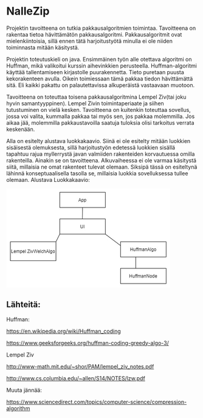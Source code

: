 # NalleZip

Projektin tavoitteena on tutkia pakkausalgoritmien toimintaa. Tavoitteena on rakentaa tietoa hävittämätön pakkausalgoritmi. Pakkausalgoritmit ovat mielenkiintoisia, sillä ennen tätä harjoitustyötä minulla ei ole niiden toiminnasta mitään käsitystä.

Projektin toteutuskieli on java. Ensimmäinen työn alle otettava algoritmi on Huffman, mikä valikoitui kurssin aihevinkkien perusteella. Huffman-algoritmi käyttää tallentamiseen kirjastolle puurakennetta. Tieto puretaan puusta kekorakenteen avulla. Oikein toimiessaan tämä pakkaa tiedon hävittämättä sitä. Eli kaikki pakattu on palautettavissa alkuperäistä vastaavaan muotoon.

Tavoitteena on toteuttaa toisena pakkausalgoritmina Lempel Ziv(tai joku hyvin samantyyppinen). Lempel Zivin toimintaperiaate ja siihen tutustuminen on vielä kesken. Tavoitteena on kuitenkin toteuttaa sovellus, jossa voi valita, kummalla pakkaa  tai myös sen, jos pakkaa molemmilla. Jos aikaa jää, molemmilla pakkaustavoilla saatuja tuloksia olisi tarkoitus verrata keskenään.

Alla on esitelty alustava luokkakaavio. Siinä ei ole esitelty mitään luokkien sisäisestä olemuksesta, sillä harjoitustyön edetessä luokkien sisällä tapahtuu rajua myllerrystä javan valmiiden rakenteiden korvautuessa omilla rakenteilla. Ainakin se on tavoitteena. Alkuvaiheessa ei ole varmaa käsitystä siitä, millaisia ne omat rakenteet tulevat olemaan. Siksipä tässä on esiteltynä lähinnä konseptuaalisella tasolla se, millaisia luokkia sovelluksessa tullee olemaan.
Alustava Luokkakaavio:

![Alustava luokkakaavio](https://github.com/att78/NalleZip/blob/master/documentation/NalleZipUpdate1.jpg)


## Lähteitä:

Huffman:

https://en.wikipedia.org/wiki/Huffman_coding

https://www.geeksforgeeks.org/huffman-coding-greedy-algo-3/

Lempel Ziv

http://www-math.mit.edu/~shor/PAM/lempel_ziv_notes.pdf

http://www.cs.columbia.edu/~allen/S14/NOTES/lzw.pdf

Muuta jännää:

https://www.sciencedirect.com/topics/computer-science/compression-algorithm
